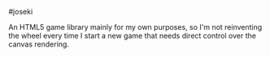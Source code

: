 #joseki

An HTML5 game library mainly for my own purposes, so I'm not reinventing the wheel every time I start a new game that needs direct control over the canvas rendering.
